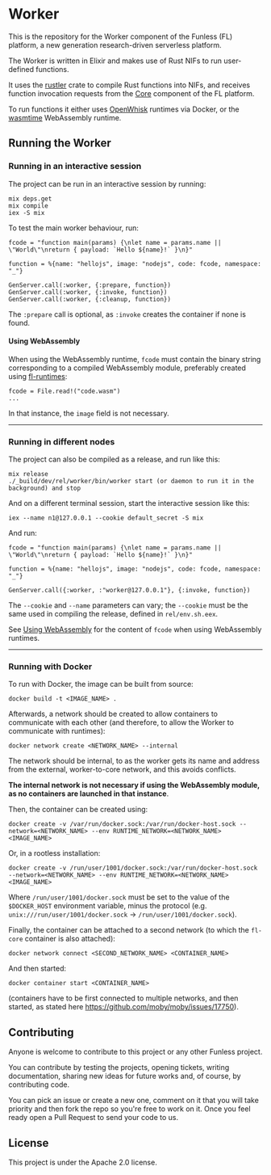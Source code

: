 <!--
  ~ Copyright 2022 Giuseppe De Palma, Matteo Trentin
  ~
  ~ Licensed under the Apache License, Version 2.0 (the "License");
  ~ you may not use this file except in compliance with the License.
  ~ You may obtain a copy of the License at
  ~
  ~ http://www.apache.org/licenses/LICENSE-2.0
  ~
  ~ Unless required by applicable law or agreed to in writing, software
  ~ distributed under the License is distributed on an "AS IS" BASIS,
  ~ WITHOUT WARRANTIES OR CONDITIONS OF ANY KIND, either express or implied.
  ~ See the License for the specific language governing permissions and
  ~ limitations under the License.
-->

# Worker

This is the repository for the Worker component of the Funless (FL) platform, a new generation research-driven serverless platform.

The Worker is written in Elixir and makes use of Rust NIFs to run user-defined functions.

It uses the [rustler](https://github.com/rusterlium/rustler) crate to compile Rust functions into NIFs, and receives function invocation requests from the [Core](https://github.com/funlessdev/fl-core) 
component of the FL platform.

To run functions it either uses [OpenWhisk](https://github.com/apache/openwhisk) runtimes via Docker, or the [wasmtime](https://github.com/bytecodealliance/wasmtime) WebAssembly runtime.

## Running the Worker

### Running in an interactive session

The project can be run in an interactive session by running:
```
mix deps.get
mix compile
iex -S mix
```

To test the main worker behaviour, run:
```
fcode = "function main(params) {\nlet name = params.name || \"World\"\nreturn { payload: `Hello ${name}!` }\n}"

function = %{name: "hellojs", image: "nodejs", code: fcode, namespace: "_"}

GenServer.call(:worker, {:prepare, function})
GenServer.call(:worker, {:invoke, function})
GenServer.call(:worker, {:cleanup, function})
```
The `:prepare` call is optional, as `:invoke` creates the container if none is found.

#### Using WebAssembly

When using the WebAssembly runtime, `fcode` must contain the binary string corresponding to a compiled WebAssembly module, preferably created using [fl-runtimes](https://github.com/funlessdev/fl-runtimes):
```
fcode = File.read!("code.wasm")
...
```

In that instance, the `image` field is not necessary.
___

### Running in different nodes

The project can also be compiled as a release, and run like this:
```
mix release
./_build/dev/rel/worker/bin/worker start (or daemon to run it in the background) and stop 
```

And on a different terminal session, start the interactive session like this:
```
iex --name n1@127.0.0.1 --cookie default_secret -S mix
```

And run:
```
fcode = "function main(params) {\nlet name = params.name || \"World\"\nreturn { payload: `Hello ${name}!` }\n}"

function = %{name: "hellojs", image: "nodejs", code: fcode, namespace: "_"}

GenServer.call({:worker, :"worker@127.0.0.1"}, {:invoke, function})
```

The `--cookie` and `--name` parameters can vary; the `--cookie` must be the same used in compiling the release, defined in `rel/env.sh.eex`.

See [Using WebAssembly](#using-webassembly) for the content of `fcode` when using WebAssembly runtimes.
___

### Running with Docker

To run with Docker, the image can be built from source:
```
docker build -t <IMAGE_NAME> .
```

Afterwards, a network should be created to allow containers to communicate with each other (and therefore, to allow the Worker to communicate with runtimes):
```
docker network create <NETWORK_NAME> --internal
```

The network should be internal, to as the worker gets its name and address from the external, worker-to-core network, and this avoids conflicts.

**The internal network is not necessary if using the WebAssembly module, as no containers are launched in that instance**.

Then, the container can be created using:
```
docker create -v /var/run/docker.sock:/var/run/docker-host.sock --network=<NETWORK_NAME> --env RUNTIME_NETWORK=<NETWORK_NAME> <IMAGE_NAME>
```

Or, in a rootless installation:
```
docker create -v /run/user/1001/docker.sock:/var/run/docker-host.sock --network=<NETWORK_NAME> --env RUNTIME_NETWORK=<NETWORK_NAME> <IMAGE_NAME>
```

Where `/run/user/1001/docker.sock` must be set to the value of the `$DOCKER_HOST` environment variable, minus the protocol (e.g. `unix:///run/user/1001/docker.sock` -> `/run/user/1001/docker.sock`).

Finally, the container can be attached to a second network (to which the `fl-core` container is also attached):
```
docker network connect <SECOND_NETWORK_NAME> <CONTAINER_NAME>
```

And then started:
```
docker container start <CONTAINER_NAME>
```

(containers have to be first connected to multiple networks, and then started, as stated here https://github.com/moby/moby/issues/17750).

## Contributing
Anyone is welcome to contribute to this project or any other Funless project. 

You can contribute by testing the projects, opening tickets, writing documentation, sharing new ideas for future works and, of course, by contributing code. 

You can pick an issue or create a new one, comment on it that you will take priority and then fork the repo so you're free to work on it.
Once you feel ready open a Pull Request to send your code to us.

## License

This project is under the Apache 2.0 license.